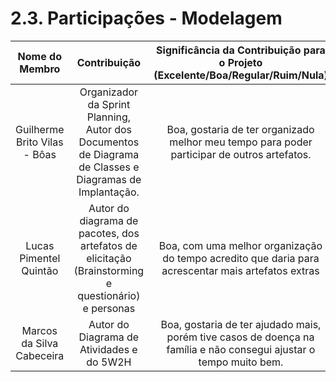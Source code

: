 # 2.3. Participações - Modelagem

|        Nome do Membro        |                                              Contribuição                                               |           Significância da Contribuição para o Projeto (Excelente/Boa/Regular/Ruim/Nula)           |
| :--------------------------: | :-----------------------------------------------------------------------------------------------------: | :------------------------------------------------------------------------------------------------: |
| Guilherme Brito Vilas - Bôas | Organizador da Sprint Planning, Autor dos Documentos de Diagrama de Classes e Diagramas de Implantação. |    Boa, gostaria de ter organizado melhor meu tempo para poder participar de outros artefatos.     |
|    Lucas Pimentel Quintão    |   Autor do diagrama de pacotes, dos artefatos de elicitação (Brainstorming e questionário) e personas   | Boa, com uma melhor organização do tempo acredito que daria para acrescentar mais artefatos extras |
 Marcos da Silva Cabeceira | Autor do Diagrama de Atividades e do 5W2H | Boa, gostaria de ter ajudado mais, porém tive casos de doença na família e não consegui ajustar o tempo muito bem. |